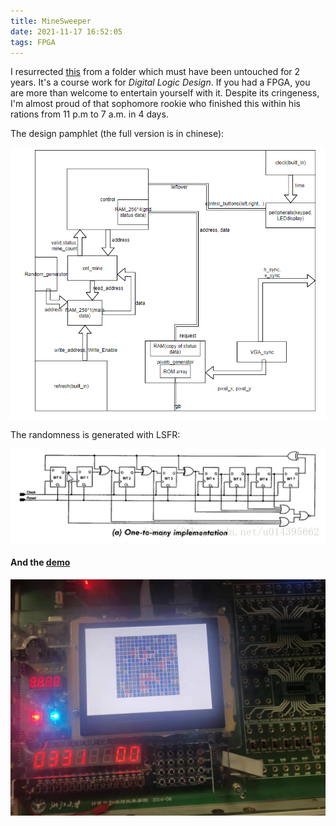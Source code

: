 ```yaml
---
title: MineSweeper
date: 2021-11-17 16:52:05
tags: FPGA
---
```


I resurrected [this](https://github.com/Luke-Skycrawler/Minesweeper) from a folder which must have been untouched for 2 years. It's a course work for *Digital Logic Design*. If you had a FPGA, you are more than welcome to entertain yourself with it. Despite its cringeness, I'm almost proud of that sophomore rookie who finished this within his rations from 11 p.m to 7 a.m. in 4 days. 


The design pamphlet (the full version is in chinese):

![](/img/minesweeper/diagram.PNG)

The randomness is generated with LSFR:

![](/img/minesweeper/lsfr.png)

#### And the [demo](/videos/short_mute.mp4)
![](/img/minesweeper/小屏幕.jpg)